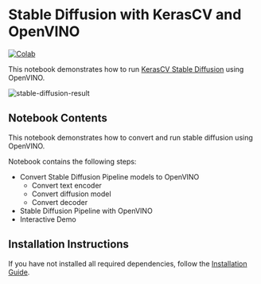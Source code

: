 # Stable Diffusion with KerasCV and OpenVINO

[![Colab](https://colab.research.google.com/assets/colab-badge.svg)](https://colab.research.google.com/github/openvinotoolkit/openvino_notebooks/blob/main/notebooks/290-stable-diffusion-keras-cv/290-stable-diffusion-keras-cv.ipynb)

This notebook demonstrates how to run [KerasCV Stable Diffusion](https://www.tensorflow.org/tutorials/generative/generate_images_with_stable_diffusion) using OpenVINO.

![stable-diffusion-result](https://github.com/openvinotoolkit/openvino_notebooks/assets/67365453/6716805a-0727-4276-98da-ccfd2b07b2d3)

## Notebook Contents

This notebook demonstrates how to convert and run stable diffusion using OpenVINO.

Notebook contains the following steps:

- Convert Stable Diffusion Pipeline models to OpenVINO
  - Convert text encoder
  - Convert diffusion model
  - Convert decoder
- Stable Diffusion Pipeline with OpenVINO
- Interactive Demo

## Installation Instructions

If you have not installed all required dependencies, follow the [Installation Guide](../../README.md).
